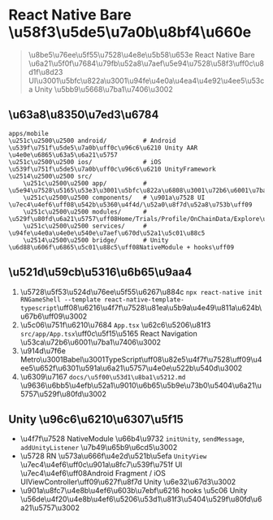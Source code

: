 # React Native Bare \u58f3\u5de5\u7a0b\u8bf4\u660e

> \u8be5\u76ee\u5f55\u7528\u4e8e\u5b58\u653e React Native Bare \u6a21\u5f0f\u7684\u79fb\u52a8\u7aef\u5e94\u7528\u58f3\uff0c\u8d1f\u8d23 UI\u3001\u5bfc\u822a\u3001\u94fe\u4e0a\u4ea4\u4e92\u4ee5\u53ca Unity \u5bb9\u5668\u7ba1\u7406\u3002

## \u63a8\u8350\u7ed3\u6784

```
apps/mobile
\u251c\u2500\u2500 android/          # Android \u539f\u751f\u5de5\u7a0b\uff0c\u96c6\u6210 Unity AAR \u4e0e\u6865\u63a5\u6a21\u5757
\u251c\u2500\u2500 ios/              # iOS \u539f\u751f\u5de5\u7a0b\uff0c\u96c6\u6210 UnityFramework
\u2514\u2500\u2500 src/
    \u251c\u2500\u2500 app/          # \u5e94\u7528\u5165\u53e3\u3001\u5bfc\u822a\u6808\u3001\u72b6\u6001\u7ba1\u7406
    \u251c\u2500\u2500 components/   # \u901a\u7528 UI \u7ec4\u4ef6\uff08\u542b\u5360\u4f4d/\u52a0\u8f7d\u52a8\u753b\uff09
    \u251c\u2500\u2500 modules/      # \u529f\u80fd\u6a21\u5757\uff08Home/Trials/Profile/OnChainData/Explore\uff09
    \u251c\u2500\u2500 services/     # \u94fe\u4e0a\u4e0e\u540e\u7aef\u670d\u52a1\u5c01\u88c5
    \u2514\u2500\u2500 bridge/       # Unity \u6d88\u606f\u6865\u5c01\u88c5\uff08NativeModule + hooks\uff09
```

## \u521d\u59cb\u5316\u6b65\u9aa4
1. \u5728\u5f53\u524d\u76ee\u5f55\u6267\u884c `npx react-native init RNGameShell --template react-native-template-typescript`\uff08\u6216\u4f7f\u7528\u81ea\u5b9a\u4e49\u811a\u624b\u67b6\uff09\u3002
2. \u5c06\u751f\u6210\u7684 `App.tsx` \u62c6\u5206\u81f3 `src/app/App.tsx`\uff0c\u5f15\u5165 React Navigation \u53ca\u72b6\u6001\u7ba1\u7406\u3002
3. \u914d\u7f6e Metro\u3001Babel\u3001TypeScript\uff08\u82e5\u4f7f\u7528\uff09\u4ee5\u652f\u6301\u591a\u6a21\u5757\u4e0e\u522b\u540d\u3002
4. \u6309\u7167 `docs/\u5f00\u53d1\u8ba1\u5212.md` \u9636\u6bb5\u4efb\u52a1\u9010\u6b65\u5b9e\u73b0\u5404\u6a21\u5757\u529f\u80fd\u3002

## Unity \u96c6\u6210\u6307\u5f15
- \u4f7f\u7528 NativeModule \u66b4\u9732 `initUnity`, `sendMessage`, `addUnityListener` \u7b49\u65b9\u6cd5\u3002
- \u5728 RN \u573a\u666f\u4e2d\u521b\u5efa `UnityView` \u7ec4\u4ef6\uff0c\u901a\u8fc7\u539f\u751f UI \u7ec4\u4ef6\uff08Android Fragment / iOS UIViewController\uff09\u627f\u8f7d Unity \u6e32\u67d3\u3002
- \u901a\u8fc7\u4e8b\u4ef6\u603b\u7ebf\u6216 hooks \u5c06 Unity \u56de\u4f20\u4e8b\u4ef6\u5206\u53d1\u81f3\u5404\u529f\u80fd\u6a21\u5757\u3002

